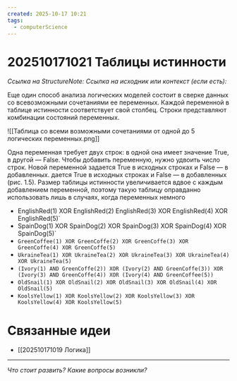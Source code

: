 ```yaml
---
created: 2025-10-17 10:21
tags:
  - computerScience
---
```

# 202510171021 Таблицы истинности

*Ссылка на StructureNote:*
*Ссылка на исходник или контекст (если есть):* 

Еще один способ анализа логических моделей состоит в сверке данных со всевозможными сочетаниями ее переменных. Каждой переменной в таблице истинности соответствует свой столбец. Строки представляют комбинации состояний переменных.

![[Таблица со всеми возможными сочетаниями от одной до 5 логических переменных.png]]

Одна переменная требует двух строк: в одной она имеет значение True, в другой — False. Чтобы добавить переменную, нужно удвоить число строк. Новой переменной задается True в исходных строках и False — в добавленных. дается True в исходных строках и False — в добавленных (рис. 1.5). Размер таблицы истинности увеличивается вдвое с каждым добавлением переменной, поэтому такую таблицу оправданно использовать лишь в случаях, когда переменных немного

- EnglishRed(1) XOR EnglishRed(2) EnglishRed(3) XOR EnglishRed(4) XOR EnglishRed(5)`
-  SpainDog(1) XOR SpainDog(2) XOR SpainDog(3) XOR SpainDog(4) XOR SpainDog(5)`
- `GreenCoffee(1) XOR GreenCoffe(2) XOR GreenCoffe(3) XOR GreenCoffe(4) XOR GreenCoffe(5)`
- `UkraineTea(1) XOR UkraineTea(2) XOR UkraineTea(3) XOR UkraineTea(4) XOR UkraineTea(5)`
 - `(Ivory(1) AND GreenCoffe(2)) XOR (Ivory(2) AND GreenCoffe(3)) XOR (Ivory(3) AND GreenCoffe(4)) XOR (Ivory(4) AND GreenCoffee(5))`
- `OldSnail(1) XOR OldSnail(2) XOR OldSnail(3) XOR OldSnail(4) XOR OldSnail(5)`
- `KoolsYellow(1) XOR KoolsYellow(2) XOR KoolsYellow(3) XOR KoolsYellow(4) XOR KoolsYellow(5)`

# Связанные идеи

- [[202510171019 Логика]]
---

*Что стоит развить? Какие вопросы возникли?*
